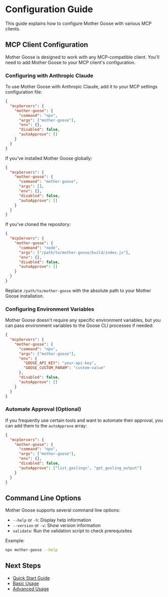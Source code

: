 # Configuration Guide

This guide explains how to configure Mother Goose with various MCP clients.

## MCP Client Configuration

Mother Goose is designed to work with any MCP-compatible client. You'll need to add Mother Goose to your MCP client's configuration.

### Configuring with Anthropic Claude

To use Mother Goose with Anthropic Claude, add it to your MCP settings configuration file:

```json
{
  "mcpServers": {
    "mother-goose": {
      "command": "npx",
      "args": ["mother-goose"],
      "env": {},
      "disabled": false,
      "autoApprove": []
    }
  }
}
```

If you've installed Mother Goose globally:

```json
{
  "mcpServers": {
    "mother-goose": {
      "command": "mother-goose",
      "args": [],
      "env": {},
      "disabled": false,
      "autoApprove": []
    }
  }
}
```

If you've cloned the repository:

```json
{
  "mcpServers": {
    "mother-goose": {
      "command": "node",
      "args": ["/path/to/mother-goose/build/index.js"],
      "env": {},
      "disabled": false,
      "autoApprove": []
    }
  }
}
```

Replace `/path/to/mother-goose` with the absolute path to your Mother Goose installation.

### Configuring Environment Variables

Mother Goose doesn't require any specific environment variables, but you can pass environment variables to the Goose CLI processes if needed:

```json
{
  "mcpServers": {
    "mother-goose": {
      "command": "npx",
      "args": ["mother-goose"],
      "env": {
        "GOOSE_API_KEY": "your-api-key",
        "GOOSE_CUSTOM_PARAM": "custom-value"
      },
      "disabled": false,
      "autoApprove": []
    }
  }
}
```

### Automate Approval (Optional)

If you frequently use certain tools and want to automate their approval, you can add them to the `autoApprove` array:

```json
{
  "mcpServers": {
    "mother-goose": {
      "command": "npx",
      "args": ["mother-goose"],
      "env": {},
      "disabled": false,
      "autoApprove": ["list_goslings", "get_gosling_output"]
    }
  }
}
```

## Command Line Options

Mother Goose supports several command line options:

- `--help` or `-h`: Display help information
- `--version` or `-v`: Show version information
- `validate`: Run the validation script to check prerequisites

Example:

```bash
npx mother-goose --help
```

## Next Steps

- [Quick Start Guide](./quick-start.md)
- [Basic Usage](../usage/basic-usage.md)
- [Advanced Usage](../usage/advanced-usage.md)